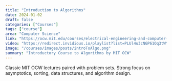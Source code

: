 ```yaml
---
title: "Introduction to Algorithms"
date: 2024-01-02
draft: false
categories: ["Courses"]
tags: ["course"]
area: "Computer Science"
link: "https://ocw.mit.edu/courses/electrical-engineering-and-computer-science/6-006-introduction-to-algorithms-fall-2011/"
video: "https://redirect.invidious.io/playlist?list=PLUl4u3cNGP61Oq3tWYp6V_F-5jb5L2iHb"
image: "/courses/images/posts/introToAlgo.png"
summary: "Introductory Course to Algorithms by MIT OCW"
---
```


Classic MIT OCW lectures paired with problem sets. Strong focus on asymptotics, sorting, data structures, and algorithm design.
